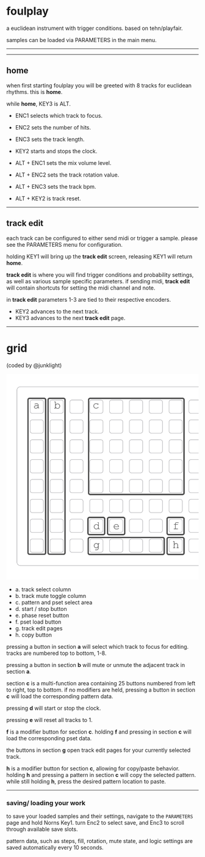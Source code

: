 # foulplay

a euclidean instrument with trigger conditions.
based on tehn/playfair.

samples can be loaded via PARAMETERS in the main menu.

---
---

## home

when first starting foulplay you will be greeted with 8 tracks for euclidean rhythms. this is **home**. 

while **home**, KEY3 is ALT.

- ENC1 selects which track to focus.
- ENC2 sets the number of hits.
- ENC3 sets the track length.
- KEY2 starts and stops the clock.

- ALT + ENC1 sets the mix volume level.
- ALT + ENC2 sets the track rotation value.
- ALT + ENC3 sets the track bpm.
- ALT + KEY2 is track reset.
---

## track edit

each track can be configured to either send midi or trigger a sample.
please see the PARAMETERS menu for configuration.

holding KEY1 will bring up the **track edit** screen, releasing KEY1 will return **home**.
 
**track edit** is where you will find trigger conditions and probability settings, as well as various sample specific parameters. 
if sending midi, **track edit** will contain shortcuts for setting the midi channel and note.

in **track edit** parameters 1-3 are tied to their respective encoders.

- KEY2 advances to the next track.
- KEY3 advances to the next **track edit** page. 

---

# grid 
(coded by @junklight)

![](assets/FP_grid.png)

* a. track select column
* b. track mute toggle column
* c. pattern and pset select area
* d. start / stop button
* e. phase reset button
* f. pset load button
* g. track edit pages
* h. copy button

pressing a button in section **a** will select which track to focus for editing. tracks are numbered top to bottom, 1-8.

pressing a button in section **b** will mute or unmute the adjacent track in section **a**.

section **c** is a multi-function area containing 25 buttons numbered from left to right, top to bottom. if no modifiers are held, pressing a button in section **c** will load the corresponding pattern data.

pressing **d** will start or stop the clock.

pressing **e** will reset all tracks to 1.

**f** is a modifier button for section **c**. holding **f** and pressing in section **c** will load the corresponding pset data.

the buttons in section **g** open track edit pages for your currently selected track.

**h** is a modifier button for section **c**, allowing for copy/paste behavior. holding **h** and pressing a pattern in section **c** will copy the selected pattern. while still holding **h**, press the desired pattern location to paste.

---

### saving/ loading your work

to save your loaded samples and their settings, navigate to the ```PARAMETERS``` page and hold Norns Key1. turn Enc2 to select save, and Enc3 to scroll through available save slots.

pattern data, such as steps, fill, rotation, mute state, and logic settings are saved automatically every 10 seconds.
